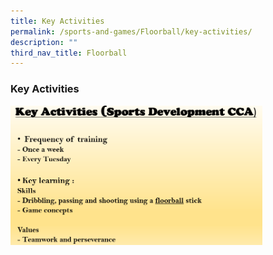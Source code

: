 ```yaml
---
title: Key Activities
permalink: /sports-and-games/Floorball/key-activities/
description: ""
third_nav_title: Floorball
---
```

### Key Activities

<img src="/images/floor2.png" style="width:80%">
